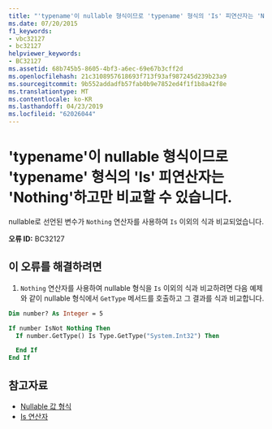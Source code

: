 ```yaml
---
title: "'typename'이 nullable 형식이므로 'typename' 형식의 'Is' 피연산자는 'Nothing'하고만 비교할 수 있습니다."
ms.date: 07/20/2015
f1_keywords:
- vbc32127
- bc32127
helpviewer_keywords:
- BC32127
ms.assetid: 68b745b5-8605-4bf3-a6ec-69e67b3cff2d
ms.openlocfilehash: 21c3108957618693f713f93af987245d239b23a9
ms.sourcegitcommit: 9b552addadfb57fab0b9e7852ed4f1f1b8a42f8e
ms.translationtype: MT
ms.contentlocale: ko-KR
ms.lasthandoff: 04/23/2019
ms.locfileid: "62026044"
---
```

# <a name="is-operand-of-type-typename-can-only-be-compared-to-nothing-because-typename-is-a-nullable-type"></a>'typename'이 nullable 형식이므로 'typename' 형식의 'Is' 피연산자는 'Nothing'하고만 비교할 수 있습니다.
nullable로 선언된 변수가 `Nothing` 연산자를 사용하여 `Is` 이외의 식과 비교되었습니다.  
  
 **오류 ID:** BC32127  
  
## <a name="to-correct-this-error"></a>이 오류를 해결하려면
  
1. `Nothing` 연산자를 사용하여 nullable 형식을 `Is` 이외의 식과 비교하려면 다음 예제와 같이 nullable 형식에서 `GetType` 메서드를 호출하고 그 결과를 식과 비교합니다.  
  
```vb  
Dim number? As Integer = 5  

If number IsNot Nothing Then  
  If number.GetType() Is Type.GetType("System.Int32") Then   

  End If  
End If  
```  
  
## <a name="see-also"></a>참고자료

- [Nullable 값 형식](../../visual-basic/programming-guide/language-features/data-types/nullable-value-types.md)
- [Is 연산자](../../visual-basic/language-reference/operators/is-operator.md)
